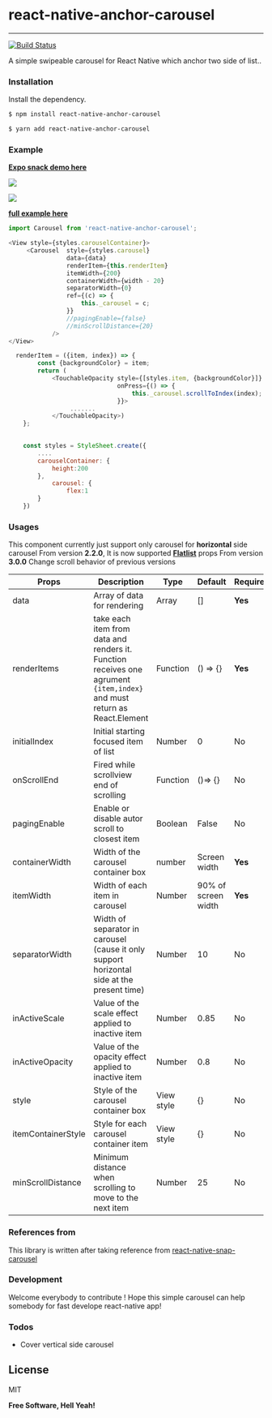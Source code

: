 # react-native-anchor-carousel
----
[![Build Status](https://travis-ci.org/joemccann/dillinger.svg?branch=master)](https://travis-ci.org/joemccann/dillinger)

A simple swipeable carousel for React Native which anchor two side of list.. 
  

### Installation 
Install the dependency.
```sh
$ npm install react-native-anchor-carousel 
```
```sh
$ yarn add react-native-anchor-carousel 
```
### Example

__**[Expo snack demo here](https://github.com/lehoangnam97/react-native-anchor-carousel)**__

![](https://i.imgur.com/wd1lxyt.gif) 

![](https://i.imgur.com/r0Pn9y4.gif)  
 
__**[full example here](https://github.com/lehoangnam97/react-native-anchor-carousel)**__

```javascript
import Carousel from 'react-native-anchor-carousel';
```

```javascript
<View style={styles.carouselContainer}>
     <Carousel  style={styles.carousel}
                data={data}
                renderItem={this.renderItem}
                itemWidth={200}
                containerWidth={width - 20} 
                separatorWidth={0}
                ref={(c) => {
                    this._carousel = c;
                }}
	            //pagingEnable={false}
	            //minScrollDistance={20}
            />
</View>
```
```javascript
  renderItem = ({item, index}) => {
        const {backgroundColor} = item;
        return (
            <TouchableOpacity style={[styles.item, {backgroundColor}]}
                              onPress={() => {
                                  this._carousel.scrollToIndex(index);
                              }}>
                 .......
            </TouchableOpacity>)
    };
 
```
```javascript
	const styles = StyleSheet.create({ 
		....
		carouselContainer: {
		    height:200  
		},
	    	carousel: {
	            flex:1
		} 
	})
 ```

### Usages
 This component currently just support only carousel for **horizontal** side carousel
 From version **2.2.0**, It is now supported __**[Flatlist](https://facebook.github.io/react-native/docs/flatlist)**__ props
 From version **3.0.0** Change scroll behavior of previous versions
 
| Props | Description | Type | Default | Required | 
| ------ | ------ | ------| -----| ----| 
| data | Array of data for rendering | Array |  [] | **Yes**|
|renderItems | take each item from data and renders it. Function receives one agrument `{item,index}` and must return as         React.Element | Function | () => {}  | **Yes** |
| initialIndex | Initial starting focused item of list | Number| 0 | No |  
| onScrollEnd |  Fired while scrollview end of scrolling | Function | ()=> {} | No |
| pagingEnable | Enable or disable autor scroll to closest item | Boolean | False | No | 
| containerWidth | Width of the carousel container box  | number | Screen width | **Yes** | 
| itemWidth | Width of each item in carousel | Number | 90% of screen width | **Yes** | 
| separatorWidth| Width of separator in carousel (cause it only support horizontal side at the present time)| Number | 10 | No
| inActiveScale | Value of the scale effect applied to inactive item | Number | 0.85 | No | 
| inActiveOpacity | Value of the opacity effect applied to inactive item | Number | 0.8 | No | 
| style | Style of the carousel container box | View style | {} | No |
| itemContainerStyle | Style for each carousel container item | View style | {} | No |
| minScrollDistance | Minimum distance when scrolling to move to the next item | Number | 25 | No |
 
### References from
This library is written after taking reference from [react-native-snap-carousel](https://github.com/archriss/react-native-snap-carousel)
  
### Development 
Welcome everybody to contribute !
Hope this simple carousel can help somebody for fast develope react-native app!
  
### Todos 
 - Cover vertical side carousel

License
---- 
MIT 


**Free Software, Hell Yeah!**
 
